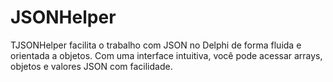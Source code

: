 # JSONHelper 

TJSONHelper facilita o trabalho com JSON no Delphi de forma fluida e orientada a objetos. Com uma interface intuitiva, você pode acessar arrays, objetos e valores JSON com facilidade.

